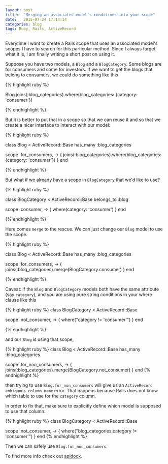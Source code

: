 ```yaml
---
layout: post
title:  "Merging an associated model's conditions into your scope"
date:   2015-07-24 17:14:14
categories: blog
tags: Ruby, Rails, ActiveRecord
---
```


Everytime I want to create a Rails scope that uses an associated model's scopes I have to search for this particular method.
Since I always forget what it is, I am finally writing a short post on using it.

Suppose you have two models, a `Blog` and a `BlogCategory`. Some blogs are for consumers and some for investors.
If we want to get the blogs that belong to consumers, we could do something like this

{% highlight ruby %}

Blog.joins(:blog_categories).where(blog_categories: {category: 'consumer'})

{% endhighlight %}

But it is better to put that in a scope so that we can reuse it and so that we create a nicer interface to interact with our model:

{% highlight ruby %}

class Blog < ActiveRecord::Base
  has_many :blog_categories

  scope :for_consumers, -> { joins(:blog_categories).where(blog_categories: {category: 'consumer'}) }
end

{% endhighlight %}

But what if we already have a scope in `BlogCategory` that we'd like to use?

{% highlight ruby %}

class BlogCategory < ActiveRecord::Base
  belongs_to :blog

  scope :consumer, -> { where(category: 'consumer') }
end

{% endhighlight %}

Here comes `merge` to the rescue. We can just change our `Blog` model to use the scope.

{% highlight ruby %}

class Blog < ActiveRecord::Base
  has_many :blog_categories

  scope :for_consumers, -> { joins(:blog_categories).merge(BlogCategory.consumer) }
end

{% endhighlight %}

Caveat: if the `Blog` and `BlogCategory` models both have the same attribute (say `category`), and you are using pure string conditions in your where clause like this

{% highlight ruby %}
class BlogCategory < ActiveRecord::Base

  scope :not_consumer, -> { where("category != 'consumer'") }
end

{% endhighlight %}

and our `Blog` is using that scope,

{% highlight ruby %}
class Blog < ActiveRecord::Base
  has_many :blog_categories

  scope :for_non_consumers, -> { joins(:blog_categories).merge(BlogCategory.not_consumer) }
end
{% endhighlight %}

then trying to use `Blog.for_non_consumers` will give us an `ActiveRecord ambiguous column name` error. That happens because Rails does not know which table to use for the `category` column.

In order to fix that, make sure to explicitly define which model is supposed to use that column:

{% highlight ruby %}
class BlogCategory < ActiveRecord::Base

  scope :not_consumer, -> { where("blog_categories.category != 'consumer'") }
end
{% endhighlight %}

Then we can safely use `Blog.for_non_consumers`.

To find more info check out [apidock](http://apidock.com/rails/v4.0.2/ActiveRecord/SpawnMethods/merge).
